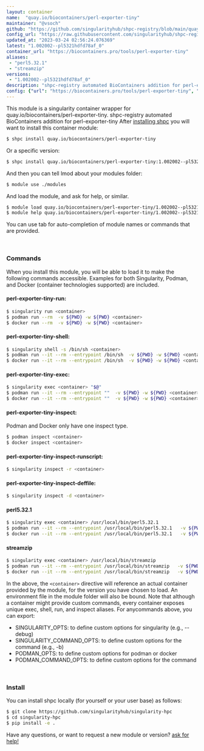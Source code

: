 ```yaml
---
layout: container
name:  "quay.io/biocontainers/perl-exporter-tiny"
maintainer: "@vsoch"
github: "https://github.com/singularityhub/shpc-registry/blob/main/quay.io/biocontainers/perl-exporter-tiny/container.yaml"
config_url: "https://raw.githubusercontent.com/singularityhub/shpc-registry/main/quay.io/biocontainers/perl-exporter-tiny/container.yaml"
updated_at: "2023-03-24 02:56:24.076369"
latest: "1.002002--pl5321hdfd78af_0"
container_url: "https://biocontainers.pro/tools/perl-exporter-tiny"
aliases:
 - "perl5.32.1"
 - "streamzip"
versions:
 - "1.002002--pl5321hdfd78af_0"
description: "shpc-registry automated BioContainers addition for perl-exporter-tiny"
config: {"url": "https://biocontainers.pro/tools/perl-exporter-tiny", "maintainer": "@vsoch", "description": "shpc-registry automated BioContainers addition for perl-exporter-tiny", "latest": {"1.002002--pl5321hdfd78af_0": "sha256:2765c24b94c98c58f658d79f21a102d450945fb8bc35867cf00a562bd867d8e8"}, "tags": {"1.002002--pl5321hdfd78af_0": "sha256:2765c24b94c98c58f658d79f21a102d450945fb8bc35867cf00a562bd867d8e8"}, "docker": "quay.io/biocontainers/perl-exporter-tiny", "aliases": {"perl5.32.1": "/usr/local/bin/perl5.32.1", "streamzip": "/usr/local/bin/streamzip"}}
---
```


This module is a singularity container wrapper for quay.io/biocontainers/perl-exporter-tiny.
shpc-registry automated BioContainers addition for perl-exporter-tiny
After [installing shpc](#install) you will want to install this container module:


```bash
$ shpc install quay.io/biocontainers/perl-exporter-tiny
```

Or a specific version:

```bash
$ shpc install quay.io/biocontainers/perl-exporter-tiny:1.002002--pl5321hdfd78af_0
```

And then you can tell lmod about your modules folder:

```bash
$ module use ./modules
```

And load the module, and ask for help, or similar.

```bash
$ module load quay.io/biocontainers/perl-exporter-tiny/1.002002--pl5321hdfd78af_0
$ module help quay.io/biocontainers/perl-exporter-tiny/1.002002--pl5321hdfd78af_0
```

You can use tab for auto-completion of module names or commands that are provided.

<br>

### Commands

When you install this module, you will be able to load it to make the following commands accessible.
Examples for both Singularity, Podman, and Docker (container technologies supported) are included.

#### perl-exporter-tiny-run:

```bash
$ singularity run <container>
$ podman run --rm  -v ${PWD} -w ${PWD} <container>
$ docker run --rm  -v ${PWD} -w ${PWD} <container>
```

#### perl-exporter-tiny-shell:

```bash
$ singularity shell -s /bin/sh <container>
$ podman run --it --rm --entrypoint /bin/sh  -v ${PWD} -w ${PWD} <container>
$ docker run --it --rm --entrypoint /bin/sh  -v ${PWD} -w ${PWD} <container>
```

#### perl-exporter-tiny-exec:

```bash
$ singularity exec <container> "$@"
$ podman run --it --rm --entrypoint ""  -v ${PWD} -w ${PWD} <container> "$@"
$ docker run --it --rm --entrypoint ""  -v ${PWD} -w ${PWD} <container> "$@"
```

#### perl-exporter-tiny-inspect:

Podman and Docker only have one inspect type.

```bash
$ podman inspect <container>
$ docker inspect <container>
```

#### perl-exporter-tiny-inspect-runscript:

```bash
$ singularity inspect -r <container>
```

#### perl-exporter-tiny-inspect-deffile:

```bash
$ singularity inspect -d <container>
```


#### perl5.32.1

```bash
$ singularity exec <container> /usr/local/bin/perl5.32.1
$ podman run --it --rm --entrypoint /usr/local/bin/perl5.32.1   -v ${PWD} -w ${PWD} <container> -c " $@"
$ docker run --it --rm --entrypoint /usr/local/bin/perl5.32.1   -v ${PWD} -w ${PWD} <container> -c " $@"
```


#### streamzip

```bash
$ singularity exec <container> /usr/local/bin/streamzip
$ podman run --it --rm --entrypoint /usr/local/bin/streamzip   -v ${PWD} -w ${PWD} <container> -c " $@"
$ docker run --it --rm --entrypoint /usr/local/bin/streamzip   -v ${PWD} -w ${PWD} <container> -c " $@"
```



In the above, the `<container>` directive will reference an actual container provided
by the module, for the version you have chosen to load. An environment file in the
module folder will also be bound. Note that although a container
might provide custom commands, every container exposes unique exec, shell, run, and
inspect aliases. For anycommands above, you can export:

 - SINGULARITY_OPTS: to define custom options for singularity (e.g., --debug)
 - SINGULARITY_COMMAND_OPTS: to define custom options for the command (e.g., -b)
 - PODMAN_OPTS: to define custom options for podman or docker
 - PODMAN_COMMAND_OPTS: to define custom options for the command

<br>

### Install

You can install shpc locally (for yourself or your user base) as follows:

```bash
$ git clone https://github.com/singularityhub/singularity-hpc
$ cd singularity-hpc
$ pip install -e .
```

Have any questions, or want to request a new module or version? [ask for help!](https://github.com/singularityhub/singularity-hpc/issues)